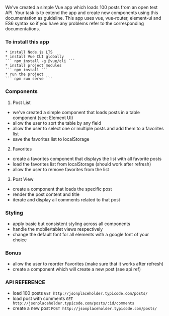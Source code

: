 We've created a simple Vue app which loads 100 posts from an open test API. Your task is to extend the app and create new components using this documentation as guideline.
This app uses vue, vue-router, element-ui and ES6 syntax so if you have any problems refer to the corresponding documentations.

### To install this app

    * install Node.js LTS
    * install Vue CLI globally
    ``` npm install -g @vue/cli ```
    * install project modules
    ``` npm install ```
    * run the project
    ``` npm run serve ```

### Components

  1. Post List
  * we've created a simple component that loads posts in a table component (see: Element UI)
  * allow the user to sort the table by any field
  * allow the user to select one or multiple posts and add them to a favorites list
  * save the favorites list to localStorage

  2. Favorites
  * create a favorites component that displays the list with all favorite posts
  * load the favorites list from localStorage (should work after refresh)
  * allow the user to remove favorites from the list

  3. Post View
  * create a component that loads the specific post
  * render the post content and title
  * iterate and display all comments related to that post

### Styling

  * apply basic but consistent styling across all components
  * handle the mobile/tablet views respectively
  * change the default font for all elements with a google font of your choice

### Bonus
  * allow the user to reorder Favorites (make sure that it works after refresh)
  * create a component which will create a new post (see api ref)

### API REFERENCE

  * load 100 posts
  ``` GET http://jsonplaceholder.typicode.com/posts/ ```
  * load post with comments
  ``` GET http://jsonplaceholder.typicode.com/posts/:id/comments ```
  * create a new post
  ``` POST http://jsonplaceholder.typicode.com/posts/ ```

